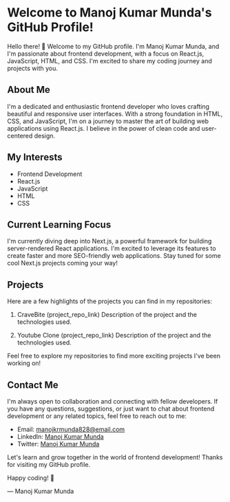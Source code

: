 # Welcome to Manoj Kumar Munda's GitHub Profile!


Hello there! 👋 Welcome to my GitHub profile. I'm Manoj Kumar Munda, and I'm passionate about frontend development, with a focus on React.js, JavaScript, HTML, and CSS. I'm excited to share my coding journey and projects with you.

## About Me

I'm a dedicated and enthusiastic frontend developer who loves crafting beautiful and responsive user interfaces. With a strong foundation in HTML, CSS, and JavaScript, I'm on a journey to master the art of building web applications using React.js. I believe in the power of clean code and user-centered design.

## My Interests

- Frontend Development
- React.js
- JavaScript
- HTML
- CSS

## Current Learning Focus

I'm currently diving deep into Next.js, a powerful framework for building server-rendered React applications. I'm excited to leverage its features to create faster and more SEO-friendly web applications. Stay tuned for some cool Next.js projects coming your way!

## Projects

Here are a few highlights of the projects you can find in my repositories:

1. CraveBite (project_repo_link)
   Description of the project and the technologies used.

2. Youtube Clone (project_repo_link)
   Description of the project and the technologies used.

Feel free to explore my repositories to find more exciting projects I've been working on!

## Contact Me

I'm always open to collaboration and connecting with fellow developers. If you have any questions, suggestions, or just want to chat about frontend development or any related topics, feel free to reach out to me:

- Email: manojkrmunda828@email.com
- LinkedIn: [Manoj Kumar Munda](www.linkedin.com/in/manoj-kumar-munda-6073ba172)
- Twitter: [Manoj Kumar Munda](https://twitter.com/manoj52377)

Let's learn and grow together in the world of frontend development! Thanks for visiting my GitHub profile.

Happy coding! 🚀

— Manoj Kumar Munda

